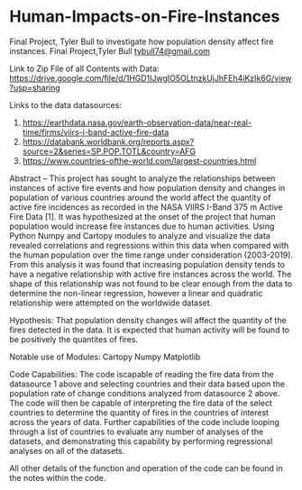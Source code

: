 # Human-Impacts-on-Fire-Instances
Final Project, Tyler Bull to investigate how population density affect fire instances.
Final Project,Tyler Bull
tybull74@gmail.com

Link to Zip File of all Contents with Data:
https://drive.google.com/file/d/1HGD1IJwgIO5OLtnzkUjJhFEh4iKzIk6G/view?usp=sharing

Links to the data datasources: 
1.	https://earthdata.nasa.gov/earth-observation-data/near-real-time/firms/viirs-i-band-active-fire-data
2.	https://databank.worldbank.org/reports.aspx?source=2&series=SP.POP.TOTL&country=AFG
3.	https://www.countries-ofthe-world.com/largest-countries.html

Abstract – 
This project has sought to analyze the relationships between instances of active fire events and how population density and changes in population of various countries around the world affect the quantity of active fire incidences as recorded in the NASA VIIRS I-Band 375 m Active Fire Data [1]. It was hypothesized at the onset of the project that human population would increase fire instances due to human activities. Using Python Numpy and Cartopy modules to analyze and visualize the data revealed correlations and regressions within this data when compared with the human population over the time range under consideration (2003-2019). From this analysis it was found that increasing population density tends to have a negative relationship with active fire instances across the world. The shape of this relationship was not found to be clear enough from the data to determine the non-linear regression, however a linear and quadratic relationship were attempted on the worldwide dataset. 

Hypothesis:
That population density changes will affect the quantity of the fires detected in the data. It is expected that human activity will be found to be positively the quantites of fires. 

Notable use of Modules:
Cartopy
Numpy
Matplotlib

Code Capabilities:
The code iscapable of reading the fire data from the datasource 1 above and selecting countries and their data based upon the population rate of change conditions analyzed from datasource 2 above. The code will then be capable of interpreting the fire data of the select countries to determine the quantity of fires in the countries of interest across the years of data. Further capabilities of the code include looping through a list of countries to evaluate any number of analyses of the datasets, and demonstrating this capability by performing regressional analyses on all of the datasets. 

All other details of the function and operation of the code can be found in the notes within the code. 



